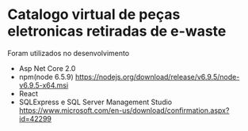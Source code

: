 # Catalogo virtual de peças eletronicas retiradas de e-waste

Foram utilizados no desenvolvimento
- Asp Net Core 2.0
- npm(node 6.5.9) https://nodejs.org/download/release/v6.9.5/node-v6.9.5-x64.msi
- React
- SQLExpress e SQL Server Management Studio https://www.microsoft.com/en-us/download/confirmation.aspx?id=42299
